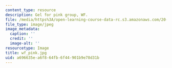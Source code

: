 ```yaml
---
content_type: resource
description: Gel for pink group, WF.
file: /media/https%3A/open-learning-course-data-rc.s3.amazonaws.com/20-109-laboratory-fundamentals-in-biological-engineering-fall-2007/a696635ea6f864fb6f44901b9e78d31b_wf_pink.jpg
file_type: image/jpeg
image_metadata:
  caption: ''
  credit: ''
  image-alt: ''
resourcetype: Image
title: wf_pink.jpg
uid: a696635e-a6f8-64fb-6f44-901b9e78d31b
---
```

